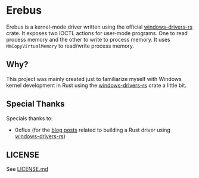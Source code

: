# Erebus

Erebus is a kernel-mode driver written using the official [windows-drivers-rs] crate. It exposes two IOCTL
actions for user-mode programs. One to read process memory and the other to write to process memory. It uses
`MmCopyVirtualMemory` to read/write process memory.

## Why?

This project was mainly created just to familiarize myself with Windows kernel development in Rust using
the [windows-drivers-rs] crate a little bit.

## Special Thanks

Specials thanks to:
- 0xflux (for the [blog posts] related to building a Rust driver using [windows-drivers-rs])

## LICENSE

See [LICENSE.md](LICENSE.md)

[windows-drivers-rs]: https://github.com/microsoft/windows-drivers-rs
[blog posts]: https://fluxsec.red/rust-windows-driver